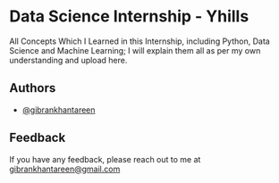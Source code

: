# Data Science Internship - Yhills

All Concepts Which I Learned in this Internship, including Python, Data Science and Machine Learning; I will explain them all as per my own understanding and upload here.
 
## Authors

- [@gibrankhantareen](https://www.github.com/gibrankhantareen)


## Feedback

If you have any feedback, please reach out to me at gibrankhantareen@gmail.com
